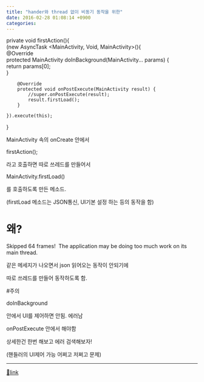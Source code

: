 ```yaml
---
title: "hander와 thread 없이 비동기 동작을 위한"
date: 2016-02-28 01:08:14 +0900
categories: 
---
```

  

private void firstAction(){  
    (new AsyncTask &lt;MainActivity, Void, MainActivity&gt;(){  
         @Override  
        protected MainActivity doInBackground(MainActivity... params) {  
            return params[0];  
        }  
  
        @Override  
        protected void onPostExecute(MainActivity result) {  
            //super.onPostExecute(result);  
            result.firstLoad();  
        }  
  
    }).execute(this);  
}



  


MainActivity 속의 onCreate 안에서

firstAction();

라고 호출하면 따로 쓰레드를 만들어서

MainActivity.firstLoad()

를 호출하도록 만든 메소드.

(firstLoad 메소드는 JSON통신, UI기본 설정 하는 등의 동작을 함)

  


# 왜?

Skipped 64 frames!  The application may be doing too much work on its main thread.

같은 메세지가 나오면서 json 읽어오는 동작이 안되기에

따로 쓰레드를 만들어 동작하도록 함.



#주의 

doInBackground 

안에서 UI를 제어하면 안됨. 에러남

onPostExecute 안에서 해야함

상세한건 한번 해보고 에러 검색해보자!

(핸들러의 UI제어 가능 어쩌고 저쩌고 문제)





  ***
[🔗link](http://www.mins01.com/mh/tech/read/987)